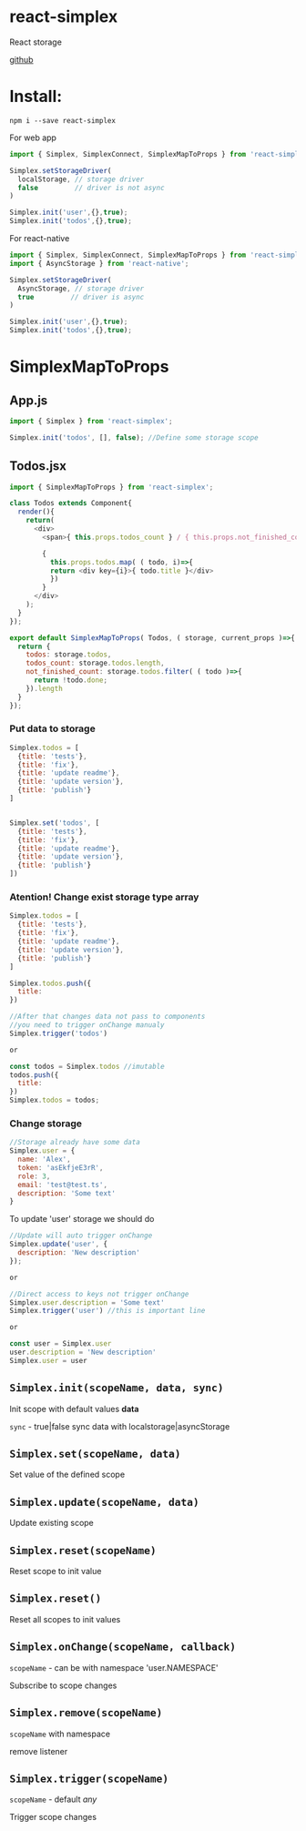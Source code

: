 # react-simplex
React storage


 [github](https://github.com/bumkaka/react-simplex)


# Install:
```
npm i --save react-simplex
```

For web app
```javascript
import { Simplex, SimplexConnect, SimplexMapToProps } from 'react-simplex';

Simplex.setStorageDriver(
  localStorage, // storage driver
  false         // driver is not async
)

Simplex.init('user',{},true);
Simplex.init('todos',{},true);

```


For react-native
```javascript
import { Simplex, SimplexConnect, SimplexMapToProps } from 'react-simplex';
import { AsyncStorage } from 'react-native';

Simplex.setStorageDriver(
  AsyncStorage, // storage driver
  true         // driver is async
)

Simplex.init('user',{},true);
Simplex.init('todos',{},true);

```
# SimplexMapToProps

## App.js

```javascript
import { Simplex } from 'react-simplex';

Simplex.init('todos', [], false); //Define some storage scope
```


## Todos.jsx
```javascript
import { SimplexMapToProps } from 'react-simplex';

class Todos extends Component{
  render(){
    return(
      <div>
        <span>{ this.props.todos_count } / { this.props.not_finished_count }</span>

        {
          this.props.todos.map( ( todo, i)=>{
          return <div key={i}>{ todo.title }</div>
          })
        }
      </div>
    );
  }
});

export default SimplexMapToProps( Todos, ( storage, current_props )=>{
  return {
    todos: storage.todos,
    todos_count: storage.todos.length,
    not_finished_count: storage.todos.filter( ( todo )=>{
      return !todo.done;
    }).length
  }
});
```


### Put data to storage

```javascript
Simplex.todos = [
  {title: 'tests'},
  {title: 'fix'},
  {title: 'update readme'},
  {title: 'update version'},
  {title: 'publish'}
]


Simplex.set('todos', [
  {title: 'tests'},
  {title: 'fix'},
  {title: 'update readme'},
  {title: 'update version'},
  {title: 'publish'}
])
```
### Atention! Change exist storage type array
```javascript
Simplex.todos = [
  {title: 'tests'},
  {title: 'fix'},
  {title: 'update readme'},
  {title: 'update version'},
  {title: 'publish'}
]

Simplex.todos.push({
  title:
})

//After that changes data not pass to components
//you need to trigger onChange manualy
Simplex.trigger('todos')

or

const todos = Simplex.todos //imutable
todos.push({
  title:
})
Simplex.todos = todos;
```


### Change storage

```javascript
//Storage already have some data
Simplex.user = {
  name: 'Alex',
  token: 'asEkfjeE3rR',
  role: 3,
  email: 'test@test.ts',
  description: 'Some text'
}
```

To update 'user' storage we should do

```javascript
//Update will auto trigger onChange
Simplex.update('user', {
  description: 'New description'
});

or

//Direct access to keys not trigger onChange
Simplex.user.description = 'Some text'
Simplex.trigger('user') //this is important line

or

const user = Simplex.user
user.description = 'New description'
Simplex.user = user

```

## `Simplex.init(scopeName, data, sync)`
Init scope with default values **data**

`sync` - true|false  sync data with localstorage|asyncStorage


## `Simplex.set(scopeName, data)`

Set value of the defined scope

## `Simplex.update(scopeName, data)`

Update existing scope

## `Simplex.reset(scopeName)`

Reset scope to init value

## `Simplex.reset()`

Reset all scopes to init values

## `Simplex.onChange(scopeName, callback)`

`scopeName` - can be with namespace 'user.NAMESPACE'

Subscribe to scope changes

## `Simplex.remove(scopeName)`

`scopeName` with namespace

remove listener 

## `Simplex.trigger(scopeName)`

`scopeName` - default *any*

Trigger scope changes